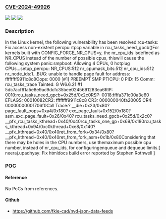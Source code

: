 ### [CVE-2024-49926](https://cve.mitre.org/cgi-bin/cvename.cgi?name=CVE-2024-49926)
![](https://img.shields.io/static/v1?label=Product&message=Linux&color=blue)
![](https://img.shields.io/static/v1?label=Version&message=1da177e4c3f41524e886b7f1b8a0c1fc7321cac2%3C%20b3b2431ed27f4ebc28e26cdf005c1de42dc60bdf%20&color=brighgreen)
![](https://img.shields.io/static/v1?label=Vulnerability&message=n%2Fa&color=brighgreen)

### Description

In the Linux kernel, the following vulnerability has been resolved:rcu-tasks: Fix access non-existent percpu rtpcp variable in rcu_tasks_need_gpcb()For kernels built with CONFIG_FORCE_NR_CPUS=y, the nr_cpu_ids isdefined as NR_CPUS instead of the number of possible cpus, thiswill cause the following system panic:smpboot: Allowing 4 CPUs, 0 hotplug CPUs...setup_percpu: NR_CPUS:512 nr_cpumask_bits:512 nr_cpu_ids:512 nr_node_ids:1...BUG: unable to handle page fault for address: ffffffff9911c8c8Oops: 0000 [#1] PREEMPT SMP PTICPU: 0 PID: 15 Comm: rcu_tasks_trace Tainted: G W6.6.21 #1 5dc7acf91a5e8e9ac9dcfc35bee0245691283ea6RIP: 0010:rcu_tasks_need_gpcb+0x25d/0x2c0RSP: 0018:ffffa371c00a3e60 EFLAGS: 00010082CR2: ffffffff9911c8c8 CR3: 000000040fa20005 CR4: 00000000001706f0Call Trace:<TASK>? __die+0x23/0x80? page_fault_oops+0xa4/0x180? exc_page_fault+0x152/0x180? asm_exc_page_fault+0x26/0x40? rcu_tasks_need_gpcb+0x25d/0x2c0? __pfx_rcu_tasks_kthread+0x40/0x40rcu_tasks_one_gp+0x69/0x180rcu_tasks_kthread+0x94/0xc0kthread+0xe8/0x140? __pfx_kthread+0x40/0x40ret_from_fork+0x34/0x80? __pfx_kthread+0x40/0x40ret_from_fork_asm+0x1b/0x80</TASK>Considering that there may be holes in the CPU numbers, use themaximum possible cpu number, instead of nr_cpu_ids, for configuringenqueue and dequeue limits.[ neeraj.upadhyay: Fix htmldocs build error reported by Stephen Rothwell ]

### POC

#### Reference
No PoCs from references.

#### Github
- https://github.com/fkie-cad/nvd-json-data-feeds

